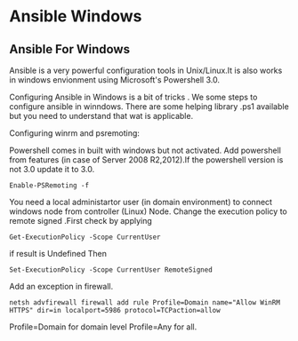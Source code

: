Ansible Windows
===============
Ansible For Windows
--------------------
Ansible is a very powerful configuration tools in Unix/Linux.It is also works in windows envionment 
using Microsoft's Powershell 3.0.

Configuring Ansible in Windows is a bit of tricks . We some steps to configure ansible in winndows.
There are some helping library  .ps1  available but you need to understand  that wat is applicable.

Configuring winrm and psremoting:

Powershell comes in built with windows but not activated. Add powershell from features (in case of Server 2008 R2,2012).If the powershell version is not 3.0 update it to 3.0.
    
```Enable-PSRemoting -f```
    
You need a local administartor user (in domain environment) to connect windows node from controller (Linux) Node.
Change the execution policy to remote signed .First check by applying 

```Get-ExecutionPolicy -Scope CurrentUser```
    
if result is Undefined Then  

```Set-ExecutionPolicy -Scope CurrentUser RemoteSigned```
    
Add an exception in firewall.
    
```netsh advfirewall firewall add rule Profile=Domain name="Allow WinRM HTTPS" dir=in localport=5986 protocol=TCPaction=allow```
 
Profile=Domain   for domain level
Profile=Any      for all.

